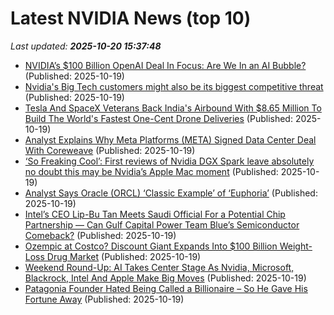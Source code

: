 # Latest NVIDIA News (top 10)
_Last updated: **2025-10-20 15:37:48**_

- [NVIDIA’s $100 Billion OpenAI Deal In Focus: Are We In an AI Bubble?](https://biztoc.com/x/c71a354ceb4ba8a5) (Published: 2025-10-19)
- [Nvidia's Big Tech customers might also be its biggest competitive threat](https://finance.yahoo.com/news/nvidias-big-tech-customers-might-also-be-its-biggest-competitive-threat-153032596.html) (Published: 2025-10-19)
- [Tesla And SpaceX Veterans Back India's Airbound With $8.65 Million To Build The World's Fastest One-Cent Drone Deliveries](https://finance.yahoo.com/news/tesla-spacex-veterans-back-indias-151738970.html) (Published: 2025-10-19)
- [Analyst Explains Why Meta Platforms (META) Signed Data Center Deal With Coreweave](https://finance.yahoo.com/news/analyst-explains-why-meta-platforms-151722421.html) (Published: 2025-10-19)
- [‘So Freaking Cool’: First reviews of Nvidia DGX Spark leave absolutely no doubt this may be Nvidia’s Apple Mac moment](https://www.techradar.com/pro/so-freaking-cool-first-reviews-of-nvidia-dgx-spark-leave-absolutely-no-doubt-this-may-be-nvidias-apple-mac-moment) (Published: 2025-10-19)
- [Analyst Says Oracle (ORCL) ‘Classic Example’ of ‘Euphoria’](https://finance.yahoo.com/news/analyst-says-oracle-orcl-classic-143719664.html) (Published: 2025-10-19)
- [Intel’s CEO Lip-Bu Tan Meets Saudi Official For a Potential Chip Partnership — Can Gulf Capital Power Team Blue’s Semiconductor Comeback?](https://wccftech.com/intel-ceo-lip-bu-tan-meets-saudi-official-for-a-potential-chip-partnership/) (Published: 2025-10-19)
- [Ozempic at Costco? Discount Giant Expands Into $100 Billion Weight-Loss Drug Market](https://finance.yahoo.com/news/ozempic-costco-discount-giant-expands-141652487.html) (Published: 2025-10-19)
- [Weekend Round-Up: AI Takes Center Stage As Nvidia, Microsoft, Blackrock, Intel And Apple Make Big Moves](https://biztoc.com/x/d3b800771a4154b6) (Published: 2025-10-19)
- [Patagonia Founder Hated Being Called a Billionaire – So He Gave His Fortune Away](https://finance.yahoo.com/news/patagonia-founder-hated-being-called-134630332.html) (Published: 2025-10-19)
